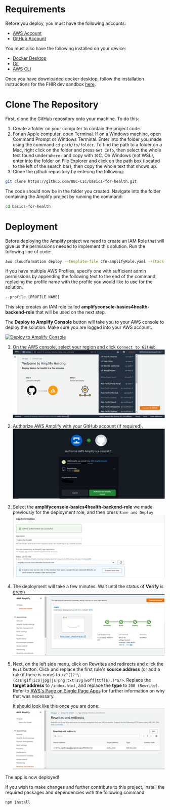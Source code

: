 # Requirements

Before you deploy, you must have the following accounts:

- [AWS Account](https://aws.amazon.com/account/)
- [GitHub Account](https://github.com/)

You must also have the following installed on your device:

- [Docker Desktop](https://www.docker.com/products/docker-desktop/)
- [Git](https://git-scm.com/downloads)
- [AWS CLI](https://aws.amazon.com/cli/)

Once you have downloaded docker desktop, follow the installation instructions for the FHIR dev sandbox [here](https://github.com/smart-on-fhir/smart-dev-sandbox).

# Clone The Repository

First, clone the GitHub repository onto your machine. To do this:

1. Create a folder on your computer to contain the project code.
2. For an Apple computer, open Terminal. If on a Windows machine, open Command Prompt or Windows Terminal. Enter into the folder you made using the command `cd path/to/folder`. To find the path to a folder on a Mac, right click on the folder and press `Get Info`, then select the whole text found under `Where:` and copy with ⌘C. On Windows (not WSL), enter into the folder on File Explorer and click on the path box (located to the left of the search bar), then copy the whole text that shows up.
3. Clone the github repository by entering the following:

```bash
git clone https://github.com/UBC-CIC/basics-for-health.git
```

The code should now be in the folder you created. Navigate into the folder containing the Amplify project by running the command:

```bash
cd basics-for-health
```

# Deployment

Before deploying the Amplify project we need to create an IAM Role that will give us the permissions needed to implement this solution. Run the following line of code:

```bash
aws cloudformation deploy --template-file cfn-amplifyRole.yaml --stack-name amplifyconsole-basics4health-backend-role --capabilities CAPABILITY_NAMED_IAM
```

If you have multiple AWS Profiles, specify one with sufficient admin permissions by appending the following text to the end of the command, replacing the profile name with the profile you would like to use for the solution.

```bash
--profile [PROFILE NAME]
```

This step creates an IAM role called **amplifyconsole-basics4health-backend-role** that will be used on the next step.

The **Deploy to Amplify Console** button will take you to your AWS console to deploy the solution. Make sure you are logged into your AWS account.

<a href="https://console.aws.amazon.com/amplify/home#/deploy?repo=https://github.com/UBC-CIC/basics-for-health">
    <img src="https://oneclick.amplifyapp.com/button.svg" alt="Deploy to Amplify Console">
</a>

1. On the AWS console, select your region and click `Connect to GitHub`.
   ![alt text](images/deployment/deployment.PNG)
2. Authorize AWS Amplify with your GitHub account (if required).
   ![alt text](images/deployment/deployment2.PNG)
3. Select the **amplifyconsole-basics4health-backend-role** we made previously for the deployment role, and then press `Save and Deploy`
   ![alt text](images/deployment/deployment3.PNG)
4. The deployment will take a few minutes. Wait until the status of **Verify** is green
   ![alt text](images/deployment/deployment4.PNG)
5. Next, on the left side menu, click on Rewrites and redirects and click the `Edit` button. Click and replace the first rule's **source address** (or add a rule if there is none) to `</^((?!\.(css|gif|ico|jpg|js|png|txt|svg|woff|ttf)$).)*$/>`. Replace the **target address** to `/index.html`, and replace the **type** to `200 (Rewrite)`. Refer to [AWS's Page on Single Page Apps](https://docs.aws.amazon.com/amplify/latest/userguide/redirects.html#redirects-for-single-page-web-apps-spa) for further information on why that was necessary.
    
    It should look like this once you are done:
    ![alt text](images/deployment/deployment5.PNG)

The app is now deployed!

If you wish to make changes and further contribute to this project, install the required packages and dependencies with the following command:

```bash
npm install
```
